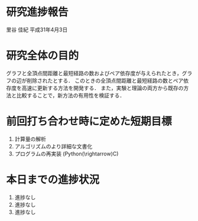 研究進捗報告
================
里谷 佳紀
平成31年4月3日







# 研究全体の目的

グラフと全頂点間距離と最短経路の数およびペア依存度が与えられたとき，グラフの辺が削除されたとする．
このときの全頂点間距離と最短経路の数とペア依存度を高速に更新する方法を開発する．
また，実験と理論の両方から既存の方法と比較することで，新方法の有用性を検証する．

# 前回打ち合わせ時に定めた短期目標

1.  計算量の解析
2.  アルゴリズムのより詳細な文書化
3.  プログラムの再実装 (Python\(\rightarrow\)C)

# 本日までの進捗状況

1.  進捗なし
2.  進捗なし
3.  進捗なし
